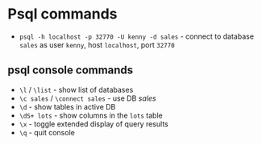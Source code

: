 # Psql commands

- `psql -h localhost -p 32770 -U kenny -d sales` - connect to database `sales` as user `kenny`, host `localhost`, port `32770`

## psql console commands

- `\l` / `\list` - show list of databases
- `\c sales` / `\connect sales` - use DB *sales*
- `\d` - show tables in active DB
- `\dS+ lots` - show columns in the `lots` table
- `\x` - toggle extended display of query results
- `\q` - quit console
